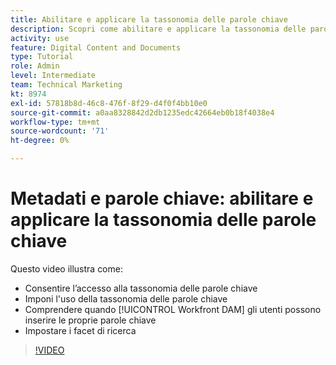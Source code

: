 ```yaml
---
title: Abilitare e applicare la tassonomia delle parole chiave
description: Scopri come abilitare e applicare la tassonomia delle parole chiave quando gli utenti possono inserire le proprie parole chiave e impostare i facet di ricerca in [!UICONTROL Workfront DAM].
activity: use
feature: Digital Content and Documents
type: Tutorial
role: Admin
level: Intermediate
team: Technical Marketing
kt: 8974
exl-id: 57818b8d-46c8-476f-8f29-d4f0f4bb10e0
source-git-commit: a0aa8328842d2db1235edc42664eb0b18f4038e4
workflow-type: tm+mt
source-wordcount: '71'
ht-degree: 0%

---
```


# Metadati e parole chiave: abilitare e applicare la tassonomia delle parole chiave

Questo video illustra come:

* Consentire l’accesso alla tassonomia delle parole chiave
* Imponi l&#39;uso della tassonomia delle parole chiave
* Comprendere quando [!UICONTROL Workfront DAM] gli utenti possono inserire le proprie parole chiave
* Impostare i facet di ricerca

>[!VIDEO](https://video.tv.adobe.com/v/335237/?quality=12)

